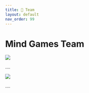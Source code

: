```yaml
---
title: 💪 Team
layout: default
nav_order: 99
---
```


# Mind Games Team

![](/images/mindbend.png)

....


![](/images/hmande.png)

....

